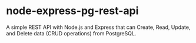 # node-express-pg-rest-api
A simple REST API with Node.js and Express that can Create, Read, Update, and Delete data (CRUD operations) from PostgreSQL.
